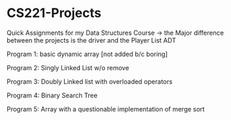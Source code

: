 # CS221-Projects
Quick Assignments for my Data Structures Course
-> the Major difference between the projects is the 
    driver and the Player List ADT
    
Program 1: basic dynamic array [not added b/c boring]

Program 2: Singly Linked List w/o remove

Program 3: Doubly Linked list with overloaded operators

Program 4: Binary Search Tree

Program 5: Array with a questionable implementation of merge sort

